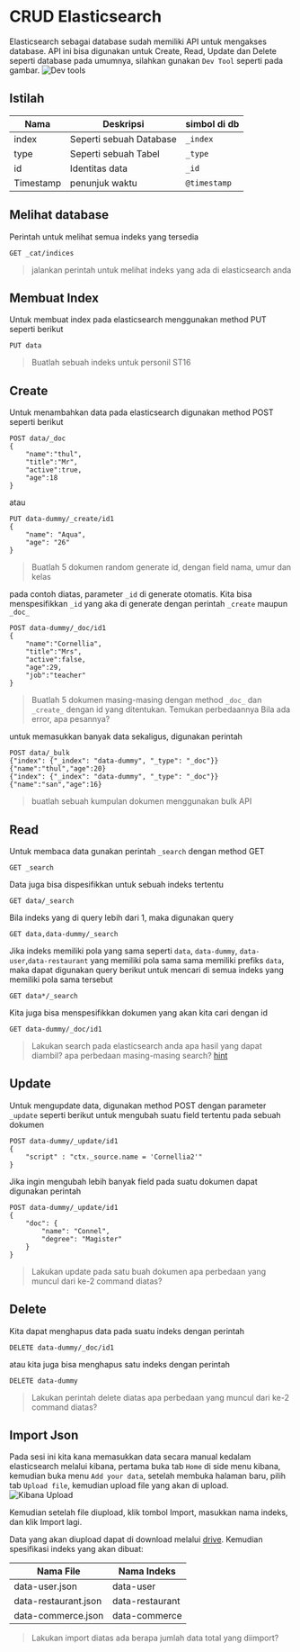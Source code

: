 # CRUD Elasticsearch
Elasticsearch sebagai database sudah memiliki API untuk mengakses database. API ini bisa digunakan untuk Create, Read, Update dan Delete seperti database pada umumnya, silahkan gunakan `Dev Tool` seperti pada gambar.
![Dev tools](https://drive.bssn.go.id/apps/files_sharing/publicpreview/Pc73kGpLY3C7WEq?fileId=2213238&file=/dev_tools.png&x=1536&y=864&a=true)

## Istilah
| Nama | Deskripsi | simbol di db |
| --- | --- | --- |
| index | Seperti sebuah Database | `_index`|
| type | Seperti sebuah Tabel | `_type` |
| id | Identitas data | `_id` |
| Timestamp | penunjuk waktu | `@timestamp` |

## Melihat database
Perintah untuk melihat semua indeks yang tersedia 

    GET _cat/indices

> jalankan perintah untuk melihat indeks yang ada di elasticsearch anda

## Membuat Index
Untuk membuat index pada elasticsearch menggunakan method PUT seperti berikut

    PUT data

> Buatlah sebuah indeks untuk personil ST16

## Create
Untuk menambahkan data pada elasticsearch digunakan method POST seperti berikut

    POST data/_doc
    {
        "name":"thul",
        "title":"Mr",
        "active":true,
        "age":18
    }

atau

    PUT data-dummy/_create/id1
    {
        "name": "Aqua",
        "age": "26"
    }

> Buatlah 5 dokumen random generate id, dengan field nama, umur dan kelas

pada contoh diatas, parameter `_id` di generate otomatis. Kita bisa menspesifikkan `_id` yang aka di generate dengan perintah `_create` maupun `_doc_`

    POST data-dummy/_doc/id1
    {
        "name":"Cornellia",
        "title":"Mrs",
        "active":false,
        "age":29,
        "job":"teacher"
    }

> Buatlah 5 dokumen masing-masing dengan method `_doc_` dan `_create_` dengan id yang ditentukan. Temukan perbedaannya
> Bila ada error, apa pesannya?

untuk memasukkan banyak data sekaligus, digunakan perintah

    POST data/_bulk
    {"index": {"_index": "data-dummy", "_type": "_doc"}}
    {"name":"thul","age":20}
    {"index": {"_index": "data-dummy", "_type": "_doc"}}
    {"name":"san","age":16}

> buatlah sebuah kumpulan dokumen menggunakan bulk API

## Read
Untuk membaca data gunakan perintah `_search` dengan method GET

    GET _search


Data juga bisa dispesifikkan untuk sebuah indeks tertentu

    GET data/_search

Bila indeks yang di query lebih dari 1, maka digunakan query

    GET data,data-dummy/_search

Jika indeks memiliki pola yang sama seperti `data`, `data-dummy`, `data-user`,`data-restaurant` yang memiliki pola sama sama memiliki prefiks `data`, maka dapat digunakan query berikut untuk mencari di semua indeks yang memiliki pola sama tersebut

    GET data*/_search

Kita juga bisa menspesifikkan dokumen yang akan kita cari dengan id

    GET data-dummy/_doc/id1

> Lakukan search pada elasticsearch anda
> apa hasil yang dapat diambil?
> apa perbedaan masing-masing search?
> [hint](https://www.elastic.co/guide/en/elasticsearch/reference/current/search.html) 

## Update
Untuk mengupdate data, digunakan method POST dengan parameter `_update` seperti berikut untuk mengubah suatu field tertentu pada sebuah dokumen

    POST data-dummy/_update/id1
    {
        "script" : "ctx._source.name = 'Cornellia2'"
    }

Jika ingin mengubah lebih banyak field pada suatu dokumen dapat digunakan perintah

    POST data-dummy/_update/id1
    {
        "doc": {
            "name": "Connel",
            "degree": "Magister"
        }
    }

> Lakukan update pada satu buah dokumen
> apa perbedaan yang muncul dari ke-2 command diatas?

## Delete
Kita dapat menghapus data pada suatu indeks dengan perintah

    DELETE data-dummy/_doc/id1

atau kita juga bisa menghapus satu indeks dengan perintah

    DELETE data-dummy

> Lakukan perintah delete diatas 
> apa perbedaan yang muncul dari ke-2 command diatas?

## Import Json
Pada sesi ini kita kana memasukkan data secara manual kedalam elasticsearch melalui kibana, pertama buka tab `Home` di side menu kibana, kemudian buka menu `Add your data`, setelah membuka halaman baru, pilih tab `Upload file`, kemudian upload file yang akan di upload.
![Kibana Upload](https://drive.bssn.go.id/apps/files_sharing/publicpreview/Pc73kGpLY3C7WEq?fileId=2213976&file=/upload_kibana.png&x=1536&y=864&a=true)

Kemudian setelah file diupload, klik tombol Import, masukkan nama indeks, dan klik Import lagi. 

Data yang akan diupload dapat di download melalui [drive](https://drive.bssn.go.id/s/tqjTj2pbgiTcDrd). Kemudian spesifikasi indeks yang akan dibuat:

| Nama File | Nama Indeks |
| --- | --- |
| data-user.json | data-user |
| data-restaurant.json | data-restaurant |
| data-commerce.json | data-commerce |


> Lakukan import diatas
> ada berapa jumlah data total yang diimport?